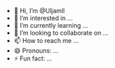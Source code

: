- 👋 Hi, I’m @Uljamll
- 👀 I’m interested in ...
- 🌱 I’m currently learning ...
- 💞️ I’m looking to collaborate on ...
- 📫 How to reach me ...
- 😄 Pronouns: ...
- ⚡ Fun fact: ...

<!---
Uljamll/Uljamll is a ✨ special ✨ repository because its `README.md` (this file) appears on your GitHub profile.
You can click the Preview link to take a look at your changes.
--->
